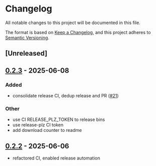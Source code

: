# Changelog

All notable changes to this project will be documented in this file.

The format is based on [Keep a Changelog](https://keepachangelog.com/en/1.0.0/),
and this project adheres to [Semantic Versioning](https://semver.org/spec/v2.0.0.html).

## [Unreleased]

## [0.2.3](https://github.com/nyurik/http-content-range/compare/v0.2.2...v0.2.3) - 2025-06-08

### Added

- consolidate release CI, dedup release and PR ([#21](https://github.com/nyurik/http-content-range/pull/21))

### Other

- use CI RELEASE_PLZ_TOKEN to release bins
- use release-plz CI token
- add download counter to readme

## [0.2.2](https://github.com/nyurik/http-content-range/compare/v0.2.1...v0.2.2) - 2025-06-06

- refactored CI, enabled release automation
